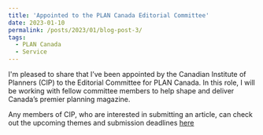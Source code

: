 ```yaml
---
title: 'Appointed to the PLAN Canada Editorial Committee'
date: 2023-01-10
permalink: /posts/2023/01/blog-post-3/
tags:
  - PLAN Canada
  - Service
---
```


I'm pleased to share that I’ve been appointed by the Canadian Institute of Planners (CIP) to the Editorial Committee for PLAN Canada. In this role, I will be working with fellow committee members to help shape and deliver Canada’s premier planning magazine.

Any members of CIP, who are interested in submitting an article, can check out the upcoming themes and submission deadlines [here](https://www.cip-icu.ca/Resources/Plan-Canada) 
